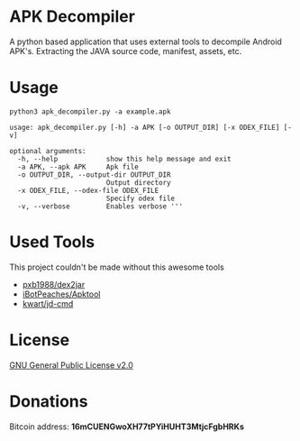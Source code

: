# APK Decompiler
A python based application that uses external tools to decompile Android APK's. Extracting the JAVA source code, manifest, assets, etc.

# Usage
```
python3 apk_decompiler.py -a example.apk
```

```
usage: apk_decompiler.py [-h] -a APK [-o OUTPUT_DIR] [-x ODEX_FILE] [-v]

optional arguments:
  -h, --help            show this help message and exit
  -a APK, --apk APK     Apk file
  -o OUTPUT_DIR, --output-dir OUTPUT_DIR
                        Output directory
  -x ODEX_FILE, --odex-file ODEX_FILE
                        Specify odex file
  -v, --verbose         Enables verbose '''
```

# Used Tools
This project couldn't be made without this awesome tools
- [pxb1988/dex2jar](https://github.com/pxb1988/dex2jar)
- [iBotPeaches/Apktool](https://ibotpeaches.github.io/Apktool/install/)
- [kwart/jd-cmd](https://github.com/kwart/jd-cmd)

# License
[GNU General Public License v2.0](LICENSE.md)

# Donations
Bitcoin address: **16mCUENGwoXH77tPYiHUHT3MtjcFgbHRKs**

